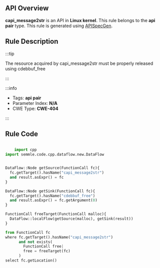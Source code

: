 ---
---


## API Overview
**capi_message2str** is an API in **Linux kernel**. This rule belongs to the **api pair** type. This rule is generated using [APISpecGen](../../tools/APISpecGen).
## Rule Description

:::tip

The resource acquired by capi_message2str must be properly released using cdebbuf_free

:::

:::info

- Tags: **api pair**
- Parameter Index: **N/A**
- CWE Type: **CWE-404**

:::

## Rule Code
```python

    import cpp
import semmle.code.cpp.dataflow.new.DataFlow


DataFlow::Node getSource(FunctionCall fc){
  fc.getTarget().hasName("capi_message2str")
  and result.asExpr() = fc
}

DataFlow::Node getSink(FunctionCall fc){
  fc.getTarget().hasName("cdebbuf_free")
  and result.asExpr() = fc.getArgument(0)
}

FunctionCall freeTarget(FunctionCall malloc){
  DataFlow::localFlow(getSource(malloc), getSink(result))
}

from FunctionCall fc
where fc.getTarget().hasName("capi_message2str")
      and not exists(
        FunctionCall free| 
        free = freeTarget(fc)
      )
select fc.getLocation()

    
```